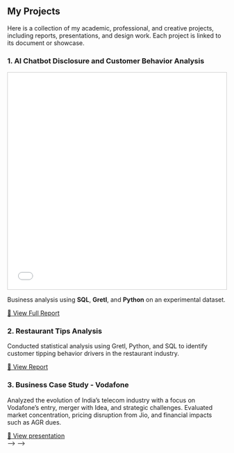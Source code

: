 
  <h2>My Projects</h2>
  <p>
    Here is a collection of my academic, professional, and creative projects, 
    including reports, presentations, and design work. Each project is linked 
    to its document or showcase.
  </p>

 <div class="project-card">
  <h3>1. AI Chatbot Disclosure and Customer Behavior Analysis</h3>
 <iframe src="/assets/reports/AI_Chatbot-Report.pdf#page=1" 
        width="100%" height="500px" 
        style="border:1px solid #ccc;">
</iframe>
  <p>
    Business analysis using <b>SQL</b>, <b>Gretl</b>, and <b>Python</b> on an experimental dataset.
  </p>
  <a href="/assets/reports/ProjectAI.pdf" target="_blank">📄 View Full Report</a>
</div>


  <div class="project">
    <h3>2. Restaurant Tips Analysis</h3>
    <p>
      Conducted statistical analysis using Gretl, Python, and SQL to identify 
      customer tipping behavior drivers in the restaurant industry.  
    </p>
    <a href="/assets/reports/MS 419- Restaurant Tips Analysis Report.pdf" target="_blank">📄 View Report</a>
  </div>

  <div class="project">
    <h3>3. Business Case Study - Vodafone</h3>
    <p>
        Analyzed the evolution of India’s telecom industry with a focus on Vodafone’s entry, merger with Idea, and strategic challenges. Evaluated market concentration, pricing disruption from Jio, and financial impacts such as AGR dues.  
    </p>
    <a href="/assets/reports/Vodafone case study Group 9.pdf">📄 View presentation</a>
  </div>

  <!-- Project 4 -->
  <!-- <div class="project">
    <h3>Amalthea ’23 Design Portfolio</h3>
    <p>
      Coordinated a 25-member design team to create cohesive branding, 
      campus installations, and social media campaigns for IITGN’s 
      annual tech summit.  
    </p>
    <a href="/projects/amalthea_portfolio.html">🎨 View Portfolio</a>
  </div> --> --> -->
